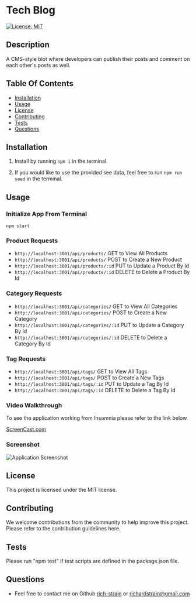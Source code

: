 # Tech Blog

[![License: MIT](https://img.shields.io/badge/License-MIT-yellow.svg)](https://opensource.org/licenses/MIT)

## Description

A CMS-style blot where developers can publish their posts and comment on each other's posts as well.

## Table Of Contents

- [Installation](#installation)
- [Usage](#usage)
- [License](#license)
- [Contributing](#contributing)
- [Tests](#tests)
- [Questions](#questions)

## Installation

1. Install by running `npm i` in the terminal.

2. If you would like to use the provided see data, feel free to run `npm run seed` in the terminal.

## Usage

### Initialize App From Terminal

```
npm start
```

### Product Requests

- `http://localhost:3001/api/products/` GET to View All Products
- `http://localhost:3001/api/products/` POST to Create a New Product
- `http://localhost:3001/api/products/:id` PUT to Update a Product By Id
- `http://localhost:3001/api/products/:id` DELETE to Delete a Product By Id

### Category Requests

- `http://localhost:3001/api/categories/` GET to View All Categories
- `http://localhost:3001/api/categories/` POST to Create a New Category
- `http://localhost:3001/api/categories/:id` PUT to Update a Category By Id
- `http://localhost:3001/api/categories/:id` DELETE to Delete a Category By Id

### Tag Requests

- `http://localhost:3001/api/tags/` GET to View All Tags
- `http://localhost:3001/api/tags/` POST to Create a New Tags
- `http://localhost:3001/api/tags/:id` PUT to Update a Tag By Id
- `http://localhost:3001/api/tags/:id` DELETE to Delete a Tag By Id

### Video Walkthrough

To see the application working from Insomnia please refer to the link below.

[ScreenCast.com](https://www.screencast.com/t/vuMCkTuNSo)

### Screenshot

![Application Screenshot](assets/images/screenshot.png)

## License

This project is licensed under the MIT license.

## Contributing

We welcome contributions from the community to help improve this project. Please refer to the contribution guidelines here.

## Tests

Please run "npm test" if test scripts are defined in the package.json file.

## Questions

- Feel free to contact me on Github [rich-strain](https://github.com/rich-strain) or [richardstrain@gmail.com](mailto:richardstrain@gmail.com)
